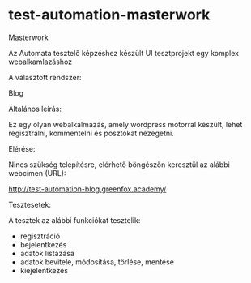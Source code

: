 # test-automation-masterwork
Masterwork

Az Automata tesztelő képzéshez készült UI tesztprojekt egy komplex webalkamlazáshoz

A választott rendszer:

Blog

Általános leírás:

Ez egy olyan webalkalmazás, amely wordpress motorral készült, lehet regisztrálni, kommentelni és posztokat nézegetni.

Elérése:

Nincs szükség telepítésre, elérhető böngészőn keresztül az alábbi webcímen (URL):

http://test-automation-blog.greenfox.academy/

Tesztesetek:

A tesztek az alábbi funkciókat tesztelik:
- regisztráció
- bejelentkezés
- adatok listázása
- adatok bevitele, módosítása, törlése, mentése
- kiejelentkezés
